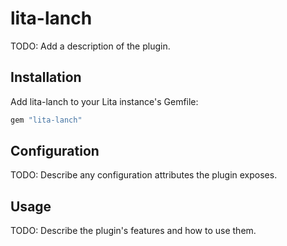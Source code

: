 # lita-lanch

TODO: Add a description of the plugin.

## Installation

Add lita-lanch to your Lita instance's Gemfile:

``` ruby
gem "lita-lanch"
```

## Configuration

TODO: Describe any configuration attributes the plugin exposes.

## Usage

TODO: Describe the plugin's features and how to use them.
